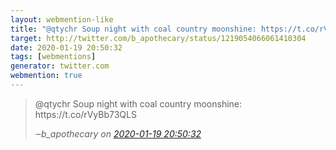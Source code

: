 ```yaml
---
layout: webmention-like
title: "@qtychr Soup night with coal country moonshine: https://t.co/rVyBb73QLS"
target: http://twitter.com/b_apothecary/status/1219054066061410304
date: 2020-01-19 20:50:32
tags: [webmentions]
generator: twitter.com
webmention: true
---
```


<blockquote class="external-citation">
  <p>
    @qtychr Soup night with coal country moonshine: https://t.co/rVyBb73QLS
  </p>
  <cite>‒<span class="p-author p-name">b_apothecary</span>
    on
    <a href="http://twitter.com/b_apothecary/status/1219054066061410304" rel="external nofollow" target="_blank">2020-01-19 20:50:32</a>
  </cite>
</blockquote>
